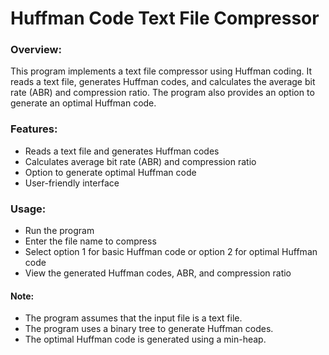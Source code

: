 # Huffman Code Text File Compressor

### Overview:
This program implements a text file compressor using Huffman coding. It reads a text file, generates Huffman codes, and calculates the average bit rate (ABR) and compression ratio. The program also provides an option to generate an optimal Huffman code.
### Features:
* Reads a text file and generates Huffman codes
* Calculates average bit rate (ABR) and compression ratio
* Option to generate optimal Huffman code
* User-friendly interface
### Usage:
* Run the program
* Enter the file name to compress
* Select option 1 for basic Huffman code or option 2 for optimal Huffman code
* View the generated Huffman codes, ABR, and compression ratio
#### Note:
* The program assumes that the input file is a text file.
* The program uses a binary tree to generate Huffman codes.
* The optimal Huffman code is generated using a min-heap.
